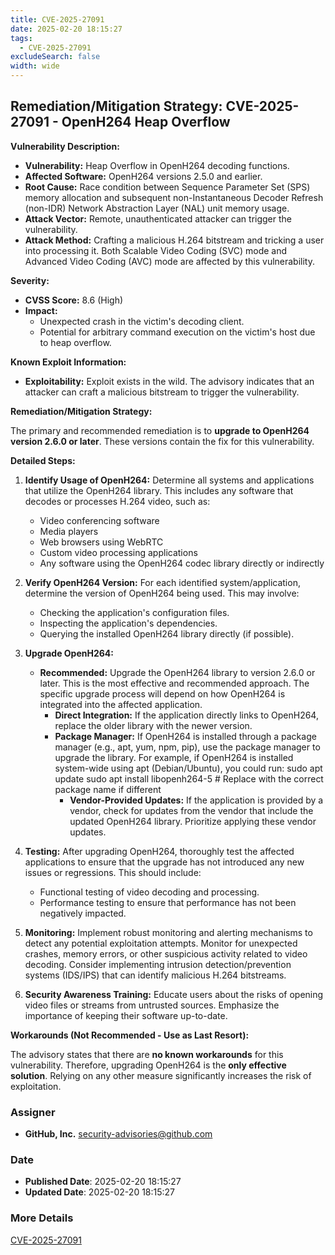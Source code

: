 ```yaml
---
title: CVE-2025-27091
date: 2025-02-20 18:15:27
tags:
  - CVE-2025-27091
excludeSearch: false
width: wide
---
```


## Remediation/Mitigation Strategy: CVE-2025-27091 - OpenH264 Heap Overflow

**Vulnerability Description:**

*   **Vulnerability:** Heap Overflow in OpenH264 decoding functions.
*   **Affected Software:** OpenH264 versions 2.5.0 and earlier.
*   **Root Cause:** Race condition between Sequence Parameter Set (SPS) memory allocation and subsequent non-Instantaneous Decoder Refresh (non-IDR) Network Abstraction Layer (NAL) unit memory usage.
*   **Attack Vector:** Remote, unauthenticated attacker can trigger the vulnerability.
*   **Attack Method:** Crafting a malicious H.264 bitstream and tricking a user into processing it.  Both Scalable Video Coding (SVC) mode and Advanced Video Coding (AVC) mode are affected by this vulnerability.

**Severity:**

*   **CVSS Score:** 8.6 (High)
*   **Impact:**
    *   Unexpected crash in the victim's decoding client.
    *   Potential for arbitrary command execution on the victim's host due to heap overflow.

**Known Exploit Information:**

*   **Exploitability:** Exploit exists in the wild. The advisory indicates that an attacker can craft a malicious bitstream to trigger the vulnerability.

**Remediation/Mitigation Strategy:**

The primary and recommended remediation is to **upgrade to OpenH264 version 2.6.0 or later**. These versions contain the fix for this vulnerability.

**Detailed Steps:**

1.  **Identify Usage of OpenH264:** Determine all systems and applications that utilize the OpenH264 library.  This includes any software that decodes or processes H.264 video, such as:
    *   Video conferencing software
    *   Media players
    *   Web browsers using WebRTC
    *   Custom video processing applications
    *   Any software using the OpenH264 codec library directly or indirectly

2.  **Verify OpenH264 Version:**  For each identified system/application, determine the version of OpenH264 being used.  This may involve:
    *   Checking the application's configuration files.
    *   Inspecting the application's dependencies.
    *   Querying the installed OpenH264 library directly (if possible).

3.  **Upgrade OpenH264:**
    *   **Recommended:**  Upgrade the OpenH264 library to version 2.6.0 or later. This is the most effective and recommended approach. The specific upgrade process will depend on how OpenH264 is integrated into the affected application.
        *   **Direct Integration:**  If the application directly links to OpenH264, replace the older library with the newer version.
        *   **Package Manager:** If OpenH264 is installed through a package manager (e.g., apt, yum, npm, pip), use the package manager to upgrade the library. For example, if OpenH264 is installed system-wide using apt (Debian/Ubuntu), you could run:
                sudo apt update
        sudo apt install libopenh264-5 # Replace with the correct package name if different
            *   **Vendor-Provided Updates:** If the application is provided by a vendor, check for updates from the vendor that include the updated OpenH264 library. Prioritize applying these vendor updates.

4.  **Testing:**  After upgrading OpenH264, thoroughly test the affected applications to ensure that the upgrade has not introduced any new issues or regressions.  This should include:
    *   Functional testing of video decoding and processing.
    *   Performance testing to ensure that performance has not been negatively impacted.

5.  **Monitoring:** Implement robust monitoring and alerting mechanisms to detect any potential exploitation attempts. Monitor for unexpected crashes, memory errors, or other suspicious activity related to video decoding.  Consider implementing intrusion detection/prevention systems (IDS/IPS) that can identify malicious H.264 bitstreams.

6.  **Security Awareness Training:**  Educate users about the risks of opening video files or streams from untrusted sources.  Emphasize the importance of keeping their software up-to-date.

**Workarounds (Not Recommended - Use as Last Resort):**

The advisory states that there are **no known workarounds** for this vulnerability. Therefore, upgrading OpenH264 is the **only effective solution**.  Relying on any other measure significantly increases the risk of exploitation.

### Assigner
- **GitHub, Inc.** <security-advisories@github.com>

### Date
- **Published Date**: 2025-02-20 18:15:27
- **Updated Date**: 2025-02-20 18:15:27



### More Details
[CVE-2025-27091](https://www.cvedetails.com/cve/CVE-2025-27091)